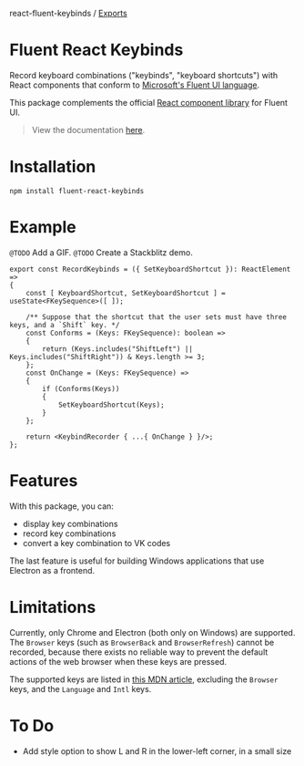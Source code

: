 react-fluent-keybinds / [Exports](modules.md)

# Fluent React Keybinds

Record keyboard combinations ("keybinds", "keyboard shortcuts") with React components that conform to [Microsoft's Fluent UI language](https://fluent2.microsoft.design/).

This package complements the official [React component library](https://react.fluentui.dev/?path=/docs/concepts-introduction--page) for Fluent UI.

> View the documentation [here](https://keybinds.sorrell.sh/).

# Installation

```
npm install fluent-react-keybinds
```

# Example

`@TODO` Add a GIF.
`@TODO` Create a Stackblitz demo.

```tsx
export const RecordKeybinds = ({ SetKeyboardShortcut }): ReactElement =>
{
    const [ KeyboardShortcut, SetKeyboardShortcut ] = useState<FKeySequence>([ ]);

    /** Suppose that the shortcut that the user sets must have three keys, and a `Shift` key. */
    const Conforms = (Keys: FKeySequence): boolean =>
    {
        return (Keys.includes("ShiftLeft") || Keys.includes("ShiftRight")) & Keys.length >= 3;
    };
    const OnChange = (Keys: FKeySequence) =>
    {
        if (Conforms(Keys))
        {
            SetKeyboardShortcut(Keys);
        }
    };

    return <KeybindRecorder { ...{ OnChange } }/>;
};
```

# Features

With this package, you can:

* display key combinations
* record key combinations
* convert a key combination to VK codes

The last feature is useful for building Windows applications that use Electron as a frontend.

# Limitations

Currently, only Chrome and Electron (both only on Windows) are supported.
The `Browser` keys (such as `BrowserBack` and `BrowserRefresh`) cannot be recorded, because there exists no reliable way to prevent the default actions of the web browser when these keys are pressed.

The supported keys are listed in [this MDN article](https://developer.mozilla.org/en-US/docs/Web/API/UI_Events/Keyboard_event_code_values), excluding the `Browser` keys, and the `Language` and `Intl` keys.

# To Do

* Add style option to show L and R in the lower-left corner, in a small size
